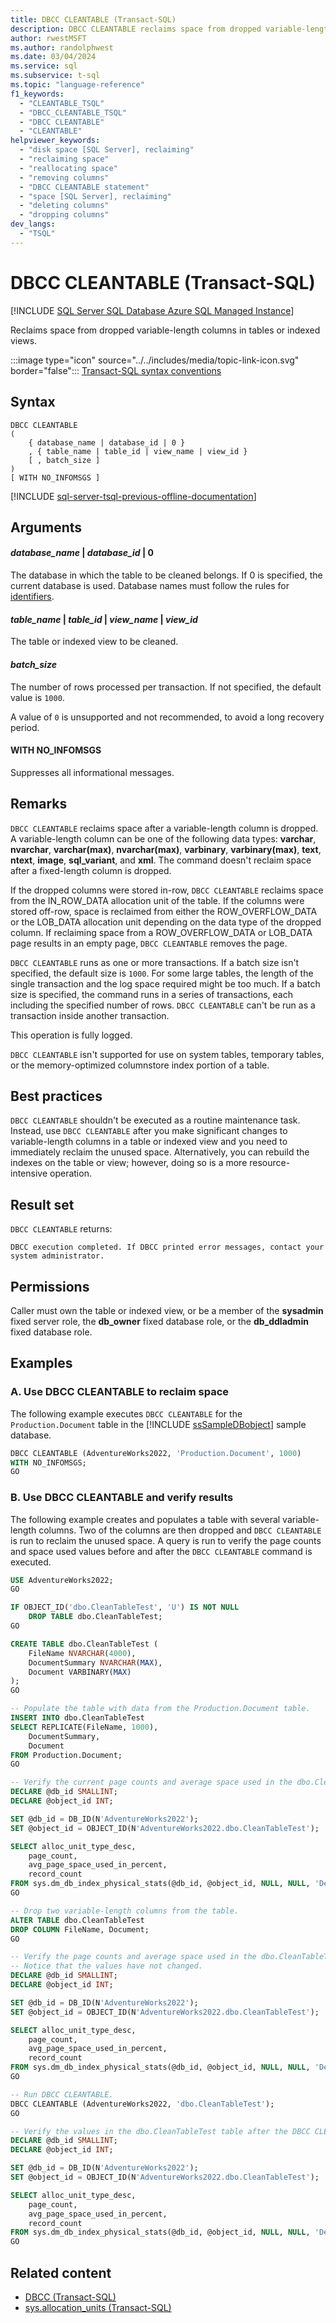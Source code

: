 ```yaml
---
title: DBCC CLEANTABLE (Transact-SQL)
description: DBCC CLEANTABLE reclaims space from dropped variable-length columns in tables or indexed views.
author: rwestMSFT
ms.author: randolphwest
ms.date: 03/04/2024
ms.service: sql
ms.subservice: t-sql
ms.topic: "language-reference"
f1_keywords:
  - "CLEANTABLE_TSQL"
  - "DBCC_CLEANTABLE_TSQL"
  - "DBCC CLEANTABLE"
  - "CLEANTABLE"
helpviewer_keywords:
  - "disk space [SQL Server], reclaiming"
  - "reclaiming space"
  - "reallocating space"
  - "removing columns"
  - "DBCC CLEANTABLE statement"
  - "space [SQL Server], reclaiming"
  - "deleting columns"
  - "dropping columns"
dev_langs:
  - "TSQL"
---
```


# DBCC CLEANTABLE (Transact-SQL)

[!INCLUDE [SQL Server SQL Database Azure SQL Managed Instance](../../includes/applies-to-version/sql-asdb-asdbmi.md)]

Reclaims space from dropped variable-length columns in tables or indexed views.

:::image type="icon" source="../../includes/media/topic-link-icon.svg" border="false"::: [Transact-SQL syntax conventions](../../t-sql/language-elements/transact-sql-syntax-conventions-transact-sql.md)

## Syntax

```syntaxsql
DBCC CLEANTABLE
(
    { database_name | database_id | 0 }
    , { table_name | table_id | view_name | view_id }
    [ , batch_size ]
)
[ WITH NO_INFOMSGS ]
```

[!INCLUDE [sql-server-tsql-previous-offline-documentation](../../includes/sql-server-tsql-previous-offline-documentation.md)]

## Arguments

#### *database_name* | *database_id* | 0

The database in which the table to be cleaned belongs. If 0 is specified, the current database is used. Database names must follow the rules for [identifiers](../../relational-databases/databases/database-identifiers.md).

#### *table_name* | *table_id* | *view_name* | *view_id*

The table or indexed view to be cleaned.

#### *batch_size*

The number of rows processed per transaction. If not specified, the default value is `1000`.

A value of `0` is unsupported and not recommended, to avoid a long recovery period.

#### WITH NO_INFOMSGS

Suppresses all informational messages.

## Remarks

`DBCC CLEANTABLE` reclaims space after a variable-length column is dropped. A variable-length column can be one of the following data types: **varchar**, **nvarchar**, **varchar(max)**, **nvarchar(max)**, **varbinary**, **varbinary(max)**, **text**, **ntext**, **image**, **sql_variant**, and **xml**. The command doesn't reclaim space after a fixed-length column is dropped.

If the dropped columns were stored in-row, `DBCC CLEANTABLE` reclaims space from the IN_ROW_DATA allocation unit of the table. If the columns were stored off-row, space is reclaimed from either the ROW_OVERFLOW_DATA or the LOB_DATA allocation unit depending on the data type of the dropped column. If reclaiming space from a ROW_OVERFLOW_DATA or LOB_DATA page results in an empty page, `DBCC CLEANTABLE` removes the page.

`DBCC CLEANTABLE` runs as one or more transactions. If a batch size isn't specified, the default size is `1000`. For some large tables, the length of the single transaction and the log space required might be too much. If a batch size is specified, the command runs in a series of transactions, each including the specified number of rows. `DBCC CLEANTABLE` can't be run as a transaction inside another transaction.

This operation is fully logged.

`DBCC CLEANTABLE` isn't supported for use on system tables, temporary tables, or the memory-optimized columnstore index portion of a table.

## Best practices

`DBCC CLEANTABLE` shouldn't be executed as a routine maintenance task. Instead, use `DBCC CLEANTABLE` after you make significant changes to variable-length columns in a table or indexed view and you need to immediately reclaim the unused space. Alternatively, you can rebuild the indexes on the table or view; however, doing so is a more resource-intensive operation.

## Result set

`DBCC CLEANTABLE` returns:

```output
DBCC execution completed. If DBCC printed error messages, contact your system administrator.
```

## Permissions

Caller must own the table or indexed view, or be a member of the **sysadmin** fixed server role, the **db_owner** fixed database role, or the **db_ddladmin** fixed database role.

## Examples

### A. Use DBCC CLEANTABLE to reclaim space

The following example executes `DBCC CLEANTABLE` for the `Production.Document` table in the [!INCLUDE [ssSampleDBobject](../../includes/sssampledbobject-md.md)] sample database.

```sql
DBCC CLEANTABLE (AdventureWorks2022, 'Production.Document', 1000)
WITH NO_INFOMSGS;
GO
```

### B. Use DBCC CLEANTABLE and verify results

The following example creates and populates a table with several variable-length columns. Two of the columns are then dropped and `DBCC CLEANTABLE` is run to reclaim the unused space. A query is run to verify the page counts and space used values before and after the `DBCC CLEANTABLE` command is executed.

```sql
USE AdventureWorks2022;
GO

IF OBJECT_ID('dbo.CleanTableTest', 'U') IS NOT NULL
    DROP TABLE dbo.CleanTableTest;
GO

CREATE TABLE dbo.CleanTableTest (
    FileName NVARCHAR(4000),
    DocumentSummary NVARCHAR(MAX),
    Document VARBINARY(MAX)
);
GO

-- Populate the table with data from the Production.Document table.
INSERT INTO dbo.CleanTableTest
SELECT REPLICATE(FileName, 1000),
    DocumentSummary,
    Document
FROM Production.Document;
GO

-- Verify the current page counts and average space used in the dbo.CleanTableTest table.
DECLARE @db_id SMALLINT;
DECLARE @object_id INT;

SET @db_id = DB_ID(N'AdventureWorks2022');
SET @object_id = OBJECT_ID(N'AdventureWorks2022.dbo.CleanTableTest');

SELECT alloc_unit_type_desc,
    page_count,
    avg_page_space_used_in_percent,
    record_count
FROM sys.dm_db_index_physical_stats(@db_id, @object_id, NULL, NULL, 'Detailed');
GO

-- Drop two variable-length columns from the table.
ALTER TABLE dbo.CleanTableTest
DROP COLUMN FileName, Document;
GO

-- Verify the page counts and average space used in the dbo.CleanTableTest table
-- Notice that the values have not changed.
DECLARE @db_id SMALLINT;
DECLARE @object_id INT;

SET @db_id = DB_ID(N'AdventureWorks2022');
SET @object_id = OBJECT_ID(N'AdventureWorks2022.dbo.CleanTableTest');

SELECT alloc_unit_type_desc,
    page_count,
    avg_page_space_used_in_percent,
    record_count
FROM sys.dm_db_index_physical_stats(@db_id, @object_id, NULL, NULL, 'Detailed');
GO

-- Run DBCC CLEANTABLE.
DBCC CLEANTABLE (AdventureWorks2022, 'dbo.CleanTableTest');
GO

-- Verify the values in the dbo.CleanTableTest table after the DBCC CLEANTABLE command.
DECLARE @db_id SMALLINT;
DECLARE @object_id INT;

SET @db_id = DB_ID(N'AdventureWorks2022');
SET @object_id = OBJECT_ID(N'AdventureWorks2022.dbo.CleanTableTest');

SELECT alloc_unit_type_desc,
    page_count,
    avg_page_space_used_in_percent,
    record_count
FROM sys.dm_db_index_physical_stats(@db_id, @object_id, NULL, NULL, 'Detailed');
GO
```

## Related content

- [DBCC (Transact-SQL)](dbcc-transact-sql.md)
- [sys.allocation_units (Transact-SQL)](../../relational-databases/system-catalog-views/sys-allocation-units-transact-sql.md)
